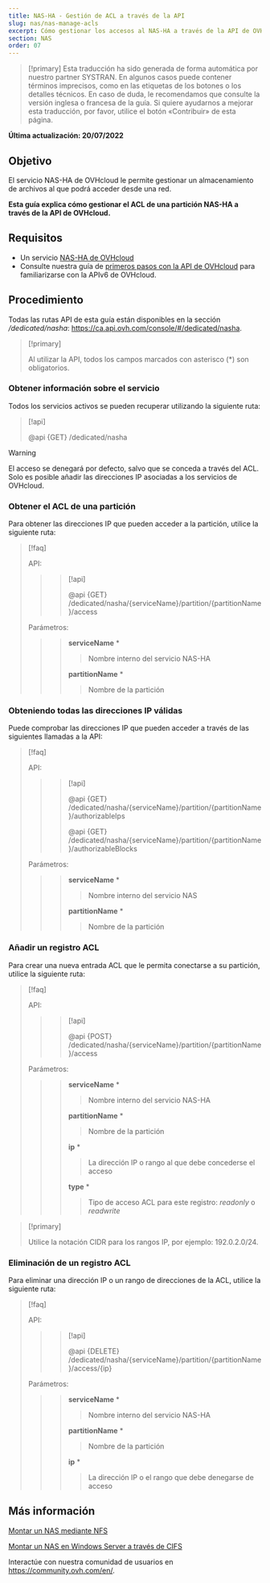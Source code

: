 ```yaml
---
title: NAS-HA - Gestión de ACL a través de la API
slug: nas/nas-manage-acls
excerpt: Cómo gestionar los accesos al NAS-HA a través de la API de OVHcloud
section: NAS
order: 07
---
```


> [!primary]
> Esta traducción ha sido generada de forma automática por nuestro partner SYSTRAN. En algunos casos puede contener términos imprecisos, como en las etiquetas de los botones o los detalles técnicos. En caso de duda, le recomendamos que consulte la versión inglesa o francesa de la guía. Si quiere ayudarnos a mejorar esta traducción, por favor, utilice el botón «Contribuir» de esta página.
> 

**Última actualización: 20/07/2022**

## Objetivo

El servicio NAS-HA de OVHcloud le permite gestionar un almacenamiento de archivos al que podrá acceder desde una red.

**Esta guía explica cómo gestionar el ACL de una partición NAS-HA a través de la API de OVHcloud.**

## Requisitos

- Un servicio [NAS-HA de OVHcloud](https://www.ovh.com/world/es/nas/)
- Consulte nuestra guía de [primeros pasos con la API de OVHcloud](../../api/first-steps-with-ovh-api/) para familiarizarse con la APIv6 de OVHcloud.

## Procedimiento

Todas las rutas API de esta guía están disponibles en la sección */dedicated/nasha*: <https://ca.api.ovh.com/console/#/dedicated/nasha>.

> [!primary]
>
> Al utilizar la API, todos los campos marcados con asterisco (\*) son obligatorios.
>

### Obtener información sobre el servicio

Todos los servicios activos se pueden recuperar utilizando la siguiente ruta:

> [!api]
>
> @api {GET} /dedicated/nasha
>

> [!warning]
>
> El acceso se denegará por defecto, salvo que se conceda a través del ACL. Solo es posible añadir las direcciones IP asociadas a los servicios de OVHcloud.
>

### Obtener el ACL de una partición

Para obtener las direcciones IP que pueden acceder a la partición, utilice la siguiente ruta:

> [!faq]
>
> API:
>
>> > [!api]
>> >
>> > @api {GET} /dedicated/nasha/{serviceName}/partition/{partitionName}/access
>> >
>>
>
> Parámetros:
>
>> > **serviceName** *
>> >
>> >> Nombre interno del servicio NAS-HA
>> >
>> > **partitionName** *
>> >
>> >> Nombre de la partición
>

### Obteniendo todas las direcciones IP válidas

Puede comprobar las direcciones IP que pueden acceder a través de las siguientes llamadas a la API:

> [!faq]
>
> API:
>
>> > [!api]
>> >
>> > @api {GET} /dedicated/nasha/{serviceName}/partition/{partitionName}/authorizableIps
>> >
>> > @api {GET} /dedicated/nasha/{serviceName}/partition/{partitionName}/authorizableBlocks
>> >
>>
>
> Parámetros:
>
>> > **serviceName** *
>> >
>> >> Nombre interno del servicio NAS
>> >
>> > **partitionName** *
>> >
>> >> Nombre de la partición
>

### Añadir un registro ACL

Para crear una nueva entrada ACL que le permita conectarse a su partición, utilice la siguiente ruta:

> [!faq]
>
> API:
>
>> > [!api]
>> >
>> > @api {POST} /dedicated/nasha/{serviceName}/partition/{partitionName}/access
>> >
>>
>
> Parámetros:
>
>> > **serviceName** *
>> >
>> >> Nombre interno del servicio NAS-HA
>> >
>> > **partitionName** *
>> >
>> >> Nombre de la partición
>> >
>> > **ip** *
>> >
>> >> La dirección IP o rango al que debe concederse el acceso
>> >
>> > **type** *
>> >
>> >> Tipo de acceso ACL para este registro: *readonly* o *readwrite*
>

> [!primary]
>
> Utilice la notación CIDR para los rangos IP, por ejemplo: 192.0.2.0/24.
>

### Eliminación de un registro ACL

Para eliminar una dirección IP o un rango de direcciones de la ACL, utilice la siguiente ruta:

> [!faq]
>
> API:
>
>> > [!api]
>> >
>> > @api {DELETE} /dedicated/nasha/{serviceName}/partition/{partitionName}/access/{ip}
>> >
>>
>
> Parámetros:
>
>> > **serviceName** *
>> >
>> >> Nombre interno del servicio NAS-HA
>> >
>> > **partitionName** *
>> >
>> >> Nombre de la partición
>> >
>> > **ip** *
>> >
>> >> La dirección IP o el rango que debe denegarse de acceso
>

## Más información

[Montar un NAS mediante NFS](../nas-nfs/)

[Montar un NAS en Windows Server a través de CIFS](../nas-cifs/)

Interactúe con nuestra comunidad de usuarios en <https://community.ovh.com/en/>.